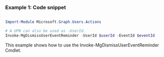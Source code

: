 ### Example 1: Code snippet

```powershell

Import-Module Microsoft.Graph.Users.Actions

# A UPN can also be used as -UserId.
Invoke-MgDismissUserEventReminder -UserId $userId -EventId $eventId

```
This example shows how to use the Invoke-MgDismissUserEventReminder Cmdlet.

